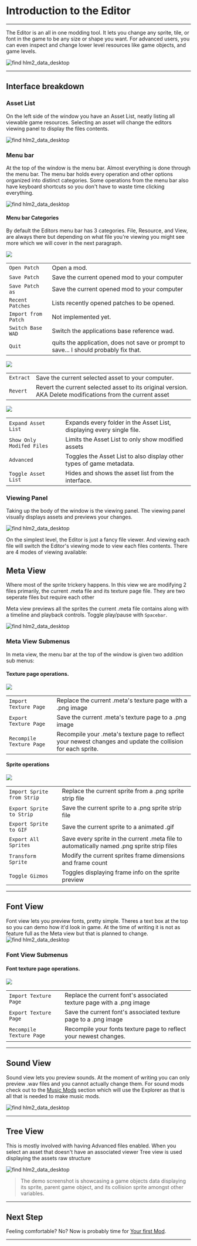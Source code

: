 # Introduction to the Editor

---

The Editor is an all in one modding tool. It lets you change any sprite, tile, or font in the game to be any size or shape you want. For advanced users, you can even inspect and change lower level resources like game objects, and game levels.


<img max-width="600px" src="/Tutorials/1/editor_empty.png" alt="find hlm2_data_desktop">


---

## Interface breakdown

### Asset List

On the left side of the window you have an Asset List, neatly listing all viewable game resources. Selecting an asset will change the editors viewing panel to display the files contents.

<img max-width="600px" src="/Tutorials/1/spotlight_assetlist.png" alt="find hlm2_data_desktop">


### Menu bar

At the top of the window is the menu bar. Almost everything is done through the menu bar. The menu bar holds every operation and other options organized into distinct categories. Some operations from the menu bar also have keyboard shortcuts so you don't have to waste time clicking everything.

<img max-width="600px" src="/Tutorials/1/spotlight_menubar.png" alt="find hlm2_data_desktop">

#### Menu bar Categories
By default the Editors menu bar has 3 categories. File, Resource, and View, are always there but depending on what file you're viewing you might see more which we will cover in the next paragraph.

<div class="fartbox">
<div><img style="max-width: 400px;" src="/Tutorials/1/menubar_file.png"></div><div>
<table>
<tr><td><code>Open Patch</code> </td><td>Open a mod.</td></tr>
<tr><td><code>Save Patch</code> </td><td>Save the current opened mod to your computer</td></tr>
<tr><td><code>Save Patch as</code> </td><td>Save the current opened mod to your computer</td></tr>
<tr><td><code>Recent Patches</code></td><td>Lists recently opened patches to be opened.</td></tr>
<tr><td><code>Import from Patch</code></td><td>Not implemented yet.</td></tr>
<tr><td><code>Switch Base WAD</code></td><td>Switch the applications base reference wad.</td></tr>
<tr><td><code>Quit</code></td><td>quits the application, does not save or prompt to save... I should probably fix that.</td></tr>
</table>
</div>
</div>


<div class="fartbox">
<div><img style="max-width: 400px;" src="/Tutorials/1/menubar_resource.png"></div><div>
<table>
<tr><td><code>Extract</code> </td><td>Save the current selected asset to your computer.</td></tr>
<tr><td><code>Revert</code> </td><td>Revert the current selected asset to its original version. AKA Delete modifications from the current asset</td></tr>
</table>
</div>
</div>


<div class="fartbox">
<div><img style="max-width: 400px;" src="/Tutorials/1/menubar_view.png"></div><div>
<table>
<tr><td><code>Expand Asset List</code> </td><td>Expands every folder in the Asset List, displaying every single file.</td></tr>
<tr><td><code>Show Only Modifed Files</code> </td><td>Limits the Asset List to only show modified assets</td></tr>
<tr><td><code>Advanced</code> </td><td>Toggles the Asset List to also display other types of game metadata.</td></tr>
<tr><td><code>Toggle Asset List</code> </td><td>Hides and shows the asset list from the interface.</td></tr>
</table>
</div>
</div>



### Viewing Panel

Taking up the body of the window is the viewing panel. The viewing panel visually displays assets and previews your changes.

<img max-width="600px" src="/Tutorials/1/spotlight_viewingpanel.png" alt="find hlm2_data_desktop">


On the simplest level, the Editor is just a fancy file viewer. And viewing each file will switch the Editor's viewing mode to view each files contents. There are 4 modes of viewing available:


## Meta View
Where most of the sprite trickery happens. In this view we are modifying 2 files primarily, the current .meta file and its texture page file. They are two seperate files but require each other 

Meta view previews all the sprites the current .meta file contains along with a timeline and playback controls. Toggle play/pause with `Spacebar`.

<img max-width="600px" src="/Tutorials/1/meta_view.png" alt="find hlm2_data_desktop" title="the base wad">

### Meta View Submenus
In meta view, the menu bar at the top of the window is given two addition sub menus:

<h4>Texture page operations.</h4>

<div class="fartbox">
<div><img style="max-width: 400px;" src="/Tutorials/1/texture_menu_button.png"></div><div>
<table>
<tr><td><code>Import Texture Page</code> </td><td>Replace the current .meta's texture page with a .png image</td></tr>
<tr><td><code>Export Texture Page</code> </td><td>Save the current .meta's texture page to a .png image</td></tr>
<tr><td><code>Recompile Texture Page</code> </td><td>Recompile your .meta's texture page to reflect your newest changes and update the collision for each sprite.</td></tr>
</table>
</div>
</div>

<h4>Sprite operations</h4>

<div class="fartbox">
<div><img style="max-width: 400px;" src="/Tutorials/1/meta_menu_button.png"></div><div>
<!-- The more popular of the two. -->
<table>
<tr><td><code>Import Sprite from Strip</code> </td><td>Replace the current sprite from a .png sprite strip file</td></tr>
<tr><td><code>Export Sprite to Strip</code> </td><td>Save the current sprite to a .png sprite strip file</td></tr>
<tr><td><code>Export Sprite to GIF</code> </td><td>Save the current sprite to a animated .gif</td></tr>
<tr><td><code>Export All Sprites</code> </td><td> Save every sprite in the current .meta file to automatically named .png sprite strip files</td></tr>
<tr><td><code>Transform Sprite</code> </td><td> Modify the current sprites frame dimensions and frame count</td></tr>
<tr><td><code>Toggle Gizmos</code> </td><td> Toggles displaying frame info on the sprite preview</td></tr>
</table>
</div>
</div>

---

## Font View
Font view lets you preview fonts, pretty simple. Theres a text box at the top so you can demo how it'd look in game. At the time of writing it is not as feature full as the Meta view but that is planned to change.
<img max-width="600px" src="/Tutorials/1/font_view.png" alt="find hlm2_data_desktop" title="the base wad">

### Font View Submenus

<h4>Font texture page operations.</h4>
<div class="fartbox">
<div><img style="max-width: 400px;" src="/Tutorials/1/texture_menu_button.png"></div><div>
<table>
<tr><td><code>Import Texture Page</code></td><td>Replace the current font's associated texture page with a .png image</td></tr>
<tr><td><code>Export Texture Page</code></td><td>Save the current font's associated texture page to a .png image</td></tr>
<tr><td><code>Recompile Texture Page</code></td><td>Recompile your fonts texture page to reflect your newest changes.</td></tr>
</table>
</div>
</div>

---

## Sound View
Sound view lets you preview sounds. At the moment of writing you can only preview .wav files and you cannot actually change them. For sound mods check out to the [Music Mods](/Other/music-mods.md) section which will use the Explorer as that is all that is needed to make music mods.

<img max-width="600px" src="/Tutorials/1/sound_view.png" alt="find hlm2_data_desktop" title="the base wad">

---

## Tree View
This is mostly involved with having Advanced files enabled. When you select an asset that doesn't have an associated viewer Tree view is used displaying the assets raw structure

<img max-width="600px" src="/Tutorials/1/tree_view.png" alt="find hlm2_data_desktop" title="the base wad">

> The demo screenshot is showcasing a game objects data displaying its sprite, parent game object, and its collision sprite amongst other variables.

---


## Next Step

Feeling comfortable? No? Now is probably time for [Your first Mod](/Tutorials/2/).

---
